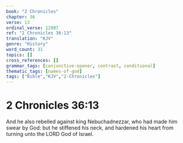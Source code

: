 ```yaml
---
book: "2 Chronicles"
chapter: 36
verse: 13
ordinal_verse: 12007
ref: "2 Chronicles 36:13"
translation: "KJV"
genre: "History"
word_count: 31
topics: []
cross_references: []
grammar_tags: [conjunctive-opener, contrast, conditional]
thematic_tags: [names-of-god]
tags: ["Bible","KJV","2-Chronicles"]
---
```


# 2 Chronicles 36:13

And he also rebelled against king Nebuchadnezzar, who had made him swear by God: but he stiffened his neck, and hardened his heart from turning unto the LORD God of Israel.
